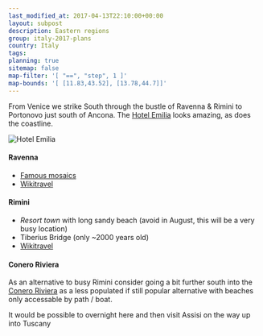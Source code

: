 ```yaml
---
last_modified_at: 2017-04-13T22:10:00+00:00
layout: subpost
description: Eastern regions
group: italy-2017-plans
country: Italy
tags: 
planning: true
sitemap: false
map-filter: '[ "==", "step", 1 ]'
map-bounds: '[ [11.83,43.52], [13.78,44.7]]'
---
```


From Venice we strike South through the bustle of Ravenna & Rimini to Portonovo just south of Ancona. The [Hotel Emilia](http://www.hotelemilia.com/it/) looks amazing, as does the coastline.

![Hotel Emilia](http://www.hotelemilia.com/images/hotel-emilia/gallery-26.jpg)


#### Ravenna

- [Famous mosaics](http://www.ravennamosaici.it/?lang=en)
- [Wikitravel](http://wikitravel.org/en/Ravenna)

#### Rimini

- *Resort town* with long sandy beach (avoid in August, this will be a very busy location)
- Tiberius Bridge (only ~2000 years old)
- [Wikitravel](http://wikitravel.org/en/Rimini)

#### Conero Riviera

As an alternative to busy Rimini consider going a bit further south into the [Conero Riviera](http://www.italia.it/en/discover-italy/the-marches/poi/the-conero-riviera.html) as a less populated if still popular alternative with beaches only accessable by path / boat.

It would be possible to overnight here and then visit Assisi on the way up into Tuscany
